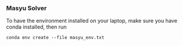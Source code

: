 ### Masyu Solver

To have the environment installed on your laptop, make sure you have conda installed, then run

`conda env create --file masyu_env.txt`

